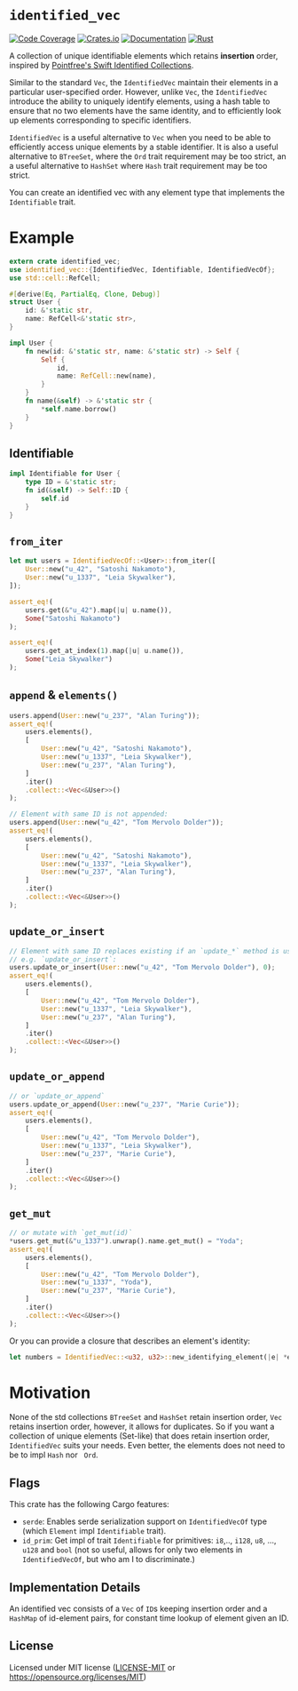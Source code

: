 # `identified_vec`

[![Code Coverage](https://codecov.io/github/Sajjon/identified_vec/graph/badge.svg?token=Em6TayrP8j)](https://codecov.io/github/Sajjon/identified_vec)
[![Crates.io](https://img.shields.io/crates/v/identified_vec.svg)](https://crates.io/crates/identified_vec)
[![Documentation](https://docs.rs/identified_vec/badge.svg)](https://docs.rs/identified_vec)
[![Rust](https://img.shields.io/badge/rust-1.73.0%2B-blue.svg?maxAge=3600)](https://github.com/Sajjon/identified_vec)

A collection of unique identifiable elements which retains **insertion** order, inspired by [Pointfree's Swift Identified Collections](https://github.com/pointfreeco/swift-identified-collections).

Similar to the standard `Vec`, the `IdentifiedVec` maintain their elements in a particular user-specified order. However, unlike `Vec`, the `IdentifiedVec` introduce the ability to uniquely identify elements, using a hash table to ensure that no two elements have the same identity, and to efficiently look up elements corresponding to specific identifiers.

`IdentifiedVec` is a useful alternative to `Vec` when you need to be able to efficiently access unique elements by a stable identifier. It is also a useful alternative to `BTreeSet`, where the `Ord` trait requirement may be too strict, an a useful alternative to `HashSet` where `Hash` trait requirement may be too strict.

You can create an identified vec with any element type that implements the `Identifiable` trait.

# Example

```rust
extern crate identified_vec;
use identified_vec::{IdentifiedVec, Identifiable, IdentifiedVecOf};
use std::cell::RefCell;

#[derive(Eq, PartialEq, Clone, Debug)]
struct User {
    id: &'static str,
    name: RefCell<&'static str>,
}

impl User {
    fn new(id: &'static str, name: &'static str) -> Self {
        Self {
            id,
            name: RefCell::new(name),
        }
    }
    fn name(&self) -> &'static str {
        *self.name.borrow()
    }
}
```

## Identifiable

```rust
impl Identifiable for User {
    type ID = &'static str;
    fn id(&self) -> Self::ID {
        self.id
    }
}
```

## `from_iter`

```rust
let mut users = IdentifiedVecOf::<User>::from_iter([
    User::new("u_42", "Satoshi Nakamoto"),
    User::new("u_1337", "Leia Skywalker"),
]);

assert_eq!(
    users.get(&"u_42").map(|u| u.name()),
    Some("Satoshi Nakamoto")
);

assert_eq!(
    users.get_at_index(1).map(|u| u.name()),
    Some("Leia Skywalker")
);
```

## `append` & `elements()`

```rust
users.append(User::new("u_237", "Alan Turing"));
assert_eq!(
    users.elements(),
    [
        User::new("u_42", "Satoshi Nakamoto"),
        User::new("u_1337", "Leia Skywalker"),
        User::new("u_237", "Alan Turing"),
    ]
    .iter()
    .collect::<Vec<&User>>()
);

// Element with same ID is not appended:
users.append(User::new("u_42", "Tom Mervolo Dolder"));
assert_eq!(
    users.elements(),
    [
        User::new("u_42", "Satoshi Nakamoto"),
        User::new("u_1337", "Leia Skywalker"),
        User::new("u_237", "Alan Turing"),
    ]
    .iter()
    .collect::<Vec<&User>>()
);
```

## `update_or_insert`

```rust
// Element with same ID replaces existing if an `update_*` method is used:
// e.g. `update_or_insert`:
users.update_or_insert(User::new("u_42", "Tom Mervolo Dolder"), 0);
assert_eq!(
    users.elements(),
    [
        User::new("u_42", "Tom Mervolo Dolder"),
        User::new("u_1337", "Leia Skywalker"),
        User::new("u_237", "Alan Turing"),
    ]
    .iter()
    .collect::<Vec<&User>>()
);
```

## `update_or_append`

```rust
// or `update_or_append`
users.update_or_append(User::new("u_237", "Marie Curie"));
assert_eq!(
    users.elements(),
    [
        User::new("u_42", "Tom Mervolo Dolder"),
        User::new("u_1337", "Leia Skywalker"),
        User::new("u_237", "Marie Curie"),
    ]
    .iter()
    .collect::<Vec<&User>>()
);
```

## `get_mut`

```rust
// or mutate with `get_mut(id)`
*users.get_mut(&"u_1337").unwrap().name.get_mut() = "Yoda";
assert_eq!(
    users.elements(),
    [
        User::new("u_42", "Tom Mervolo Dolder"),
        User::new("u_1337", "Yoda"),
        User::new("u_237", "Marie Curie"),
    ]
    .iter()
    .collect::<Vec<&User>>()
);
```

Or you can provide a closure that describes an element's identity:

```rust
let numbers = IdentifiedVec::<u32, u32>::new_identifying_element(|e| *e);
```

# Motivation

None of the std collections `BTreeSet` and `HashSet` retain insertion order, `Vec` retains insertion order, however, it allows for duplicates. So if you want a collection of unique elements (Set-like) that does retain insertion order, `IdentifiedVec` suits your needs. Even better, the elements does not need to be to impl `Hash` nor ` Ord`.

## Flags

This crate has the following Cargo features:

- `serde`: Enables serde serialization support on `IdentifiedVecOf` type (which `Element` impl `Identifiable` trait).
- `id_prim`: Get impl of trait `Identifiable` for primitives: `i8`,.., `i128`, `u8`, ..., `u128` and `bool` (not so useful, allows for only two elements in `IdentifiedVecOf`, but who am I to discriminate.)

## Implementation Details

An identified vec consists of a `Vec` of `ID`s keeping insertion order and a `HashMap` of id-element pairs, for constant time lookup of element given an ID.

## License

Licensed under MIT license ([LICENSE-MIT](LICENSE-MIT) or https://opensource.org/licenses/MIT)
